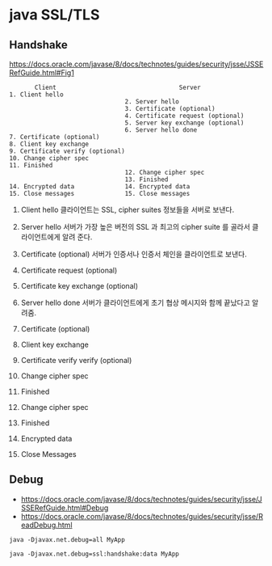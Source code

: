 # java SSL/TLS

## Handshake
https://docs.oracle.com/javase/8/docs/technotes/guides/security/jsse/JSSERefGuide.html#Fig1

```
       Client                                  Server
1. Client hello
                                2. Server hello
                                3. Certificate (optional)
                                4. Certificate request (optional)
                                5. Server key exchange (optional)
                                6. Server hello done
7. Certificate (optional)
8. Client key exchange
9. Certificate verify (optional)
10. Change cipher spec
11. Finished
                                12. Change cipher spec
                                13. Finished
14. Encrypted data              14. Encrypted data
15. Close messages              15. Close messages
```

1. Client hello
클라이언트는 SSL, cipher suites 정보들을 서버로 보낸다.

2. Server hello
서버가 가장 높은 버전의 SSL 과 최고의 cipher suite 를 골라서 클라이언트에게 알려 준다.

3. Certificate (optional)
서버가 인증서나 인증서 체인을 클라이언트로 보낸다.

4. Certificate request (optional)

5. Certificate key exchange (optional)

6. Server hello done
서버가 클라이언트에게 초기 협상 메시지와 함께 끝났다고 알려줌.

7. Certificate (optional)

8. Client key exchange

9. Certificate verify verify (optional)

10. Change cipher spec

11. Finished

12. Change cipher spec

13. Finished

14. Encrypted data

15. Close Messages

## Debug
* https://docs.oracle.com/javase/8/docs/technotes/guides/security/jsse/JSSERefGuide.html#Debug
* https://docs.oracle.com/javase/8/docs/technotes/guides/security/jsse/ReadDebug.html
```
java -Djavax.net.debug=all MyApp
```


```
java -Djavax.net.debug=ssl:handshake:data MyApp
```

